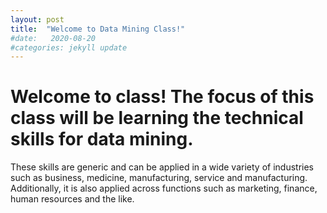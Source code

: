 ```yaml
---
layout: post
title:  "Welcome to Data Mining Class!"
#date:   2020-08-20
#categories: jekyll update
---
```

# Welcome to class! The focus of this class will be learning the technical skills for data mining.
These skills are generic and can be applied in a wide variety of industries such as business, medicine, manufacturing, service and manufacturing.
Additionally, it is also applied across functions such as marketing, finance, human resources and the like.
